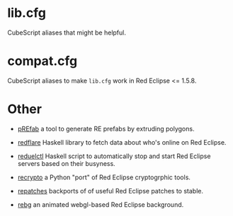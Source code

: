 # lib.cfg

CubeScript aliases that might be helpful.

# compat.cfg

CubeScript aliases to make `lib.cfg` work in Red Eclipse <= 1.5.8.

# Other

 * [pREfab](http://aceclan.tk/editor/) a tool to generate RE prefabs
 by extruding polygons.

 * [redflare](https://github.com/zaquest/redflare) Haskell library to
 fetch data about who's online on Red Eclipse.

 * [reduelctl](https://github.com/zaquest/reduelctl) Haskell script to
 automatically stop and start Red Eclipse servers based on their
 busyness.

  * [recrypto](https://github.com/zaquest/recrypto) a Python "port" of
  Red Eclipse cryptogrphic tools.

  * [repatches](https://github.com/zaquest/repatches) backports of
  of useful Red Eclipse patches to stable.

  * [rebg](http://aceclan.tk/rebg/) an animated webgl-based Red
  Eclipse background.
